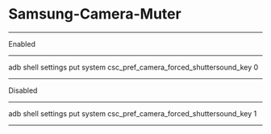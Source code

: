 # Samsung-Camera-Muter

----------------------------------------------------------------------------------------------------

Enabled

----------------------------------------------------------------------------------------------------

adb shell settings put system csc_pref_camera_forced_shuttersound_key 0

----------------------------------------------------------------------------------------------------

Disabled

----------------------------------------------------------------------------------------------------

adb shell settings put system csc_pref_camera_forced_shuttersound_key 1

----------------------------------------------------------------------------------------------------
